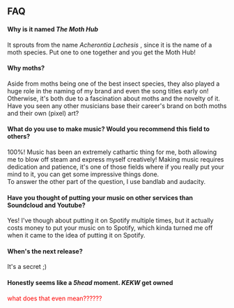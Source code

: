 <h2> FAQ </h2>

<h4> Why is it named <em> The Moth Hub </em> </h4>
<p> It sprouts from the name <em> Acherontia Lachesis </em>, since it is the name of a moth species. Put one to one together and you get the Moth Hub! </p>

<h4> Why moths? </h4>
<p> Aside from moths being one of the best insect species, they also played a huge role in the naming of my brand and even the song titles early on! Otherwise, it's both due to a fascination about moths and the novelty of it. Have you seen any other musicians base their career's brand on both moths and their own (pixel) art?  </p>

<h4> What do you use to make music? Would you recommend this field to others? </h4>
<p> 100%! Music has been an extremely cathartic thing for me, both allowing me to blow off steam and express myself creatively! Making music requires dedication and patience, it's one of those fields where if you really put your mind to it, you can get some impressive things done. <br>
  To answer the other part of the question, I use bandlab and audacity. </p>
  
<h4> Have you thought of putting your music on other services than Soundcloud and Youtube?</h4>
<p>Yes! I've though about putting it on Spotify multiple times, but it actually costs money to put your music on to Spotify, which kinda turned me off when it came to the idea of putting it on Spotify.</p>

<h4>When's the next release?</h4>
<p>It's a secret ;) </p>

<h4> Honestly seems like a <em> 5head </em> moment. <em> KEKW </em> get owned </h4>
<p style='color: red;'> what does that even mean?????? </p>

